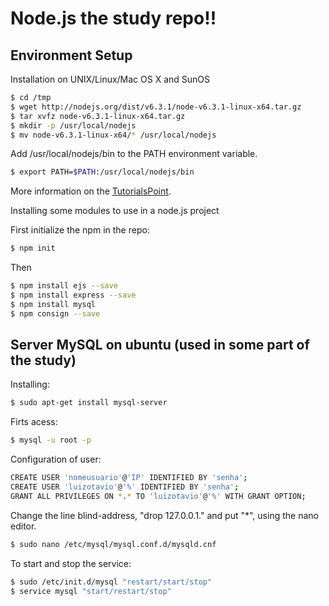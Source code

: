 # Node.js the study repo!!

## Environment Setup

Installation on UNIX/Linux/Mac OS X and SunOS

```sh
$ cd /tmp
$ wget http://nodejs.org/dist/v6.3.1/node-v6.3.1-linux-x64.tar.gz
$ tar xvfz node-v6.3.1-linux-x64.tar.gz
$ mkdir -p /usr/local/nodejs
$ mv node-v6.3.1-linux-x64/* /usr/local/nodejs
```

Add /usr/local/nodejs/bin to the PATH environment variable.

```sh
$ export PATH=$PATH:/usr/local/nodejs/bin
```

More information on the [TutorialsPoint](https://www.tutorialspoint.com/nodejs/nodejs_environment_setup.htm).

Installing some modules to use in a node.js project

First initialize the npm in the repo:

```sh
$ npm init
```

Then

```sh
$ npm install ejs --save
$ npm install express --save
$ npm install mysql
$ npm consign --save
```

## Server MySQL on ubuntu (used in some part of the study)

Installing:

```sh
$ sudo apt-get install mysql-server
```

Firts acess:

```sh
$ mysql -u root -p
```

Configuration of user:

```sh
CREATE USER 'nomeusuario'@'IP' IDENTIFIED BY 'senha';
CREATE USER 'luizotavio'@'%' IDENTIFIED BY 'senha';
GRANT ALL PRIVILEGES ON *.* TO 'luizotavio'@'%' WITH GRANT OPTION;
```

Change the line blind-address, "drop 127.0.0.1." and put "*", using the nano editor.
```sh
$ sudo nano /etc/mysql/mysql.conf.d/mysqld.cnf
```

To start and stop the service:
```sh
$ sudo /etc/init.d/mysql "restart/start/stop"
$ service mysql "start/restart/stop"
```
